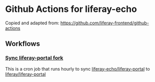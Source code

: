 # Github Actions for liferay-echo

Copied and adapted from: https://github.com/liferay-frontend/github-actions

## Workflows
### [Sync liferay-portal fork](https://github.com/liferay-echo/github-actions/blob/master/.github/workflows/sync-liferay-portal.yml)

This is a cron job that runs hourly to sync [liferay-echo/liferay-portal](https://github.com/liferay-echo/liferay-portal) to [liferay/liferay-portal](https://github.com/liferay/liferay-portal)
